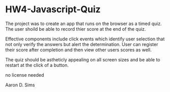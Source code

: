 # HW4-Javascript-Quiz

The project was to create an app that runs on the browser as a timed quiz. The user shoild be able to record thier score at the end of the quiz.

Effective components include click events which identify user selection that not only verify the answers but alert the determination. User can register their score after completion and then view other users scores as well.

The quiz should be astheticly appealing on all screen sizes and be able to restart at the click of a button.

no license needed

Aaron D. Sims
